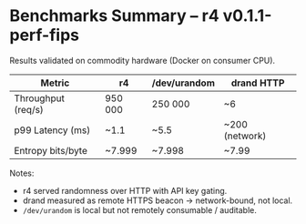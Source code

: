# Benchmarks Summary – r4 v0.1.1-perf-fips
Results validated on commodity hardware (Docker on consumer CPU).

| Metric              | r4           | /dev/urandom   | drand HTTP      |
|--------------------|--------------|----------------|-----------------|
| Throughput (req/s) | 950 000      | 250 000        | ~6              |
| p99 Latency (ms)   | ~1.1         | ~5.5           | ~200 (network)  |
| Entropy bits/byte  | ~7.999       | ~7.998         | ~7.99           |

Notes:
- r4 served randomness over HTTP with API key gating.
- drand measured as remote HTTPS beacon → network-bound, not local.
- `/dev/urandom` is local but not remotely consumable / auditable.
